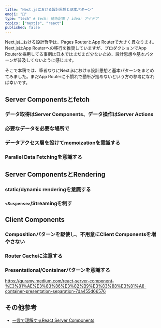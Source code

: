 ```yaml
---
title: "Next.jsにおける設計思想と基本パターン"
emoji: "📕"
type: "tech" # tech: 技術記事 / idea: アイデア
topics: ["nextjs", "react"]
published: false
---
```


Next.jsにおける設計哲学は、Pages RouterとApp Routerで大きく異なります。Next.jsはApp Routerへの移行を推奨していますが、プロダクションでApp Routerを採用してる事例は日本ではまだまだ少ないため、設計思想や基本パターンが普及してないように感じます。

そこで本稿では、筆者なりにNext.jsにおける設計思想と基本パターンをまとめてみました。まだApp Routerに不慣れで勘所が掴めないという方の参考になれば幸いです。

## Server Componentsとfetch

### データ取得はServer Components、データ操作はServer Actions

### 必要なデータを必要な場所で

### データアクセス層を設けてmemoizationを意識する

### Parallel Data Fetchingを意識する

## Server ComponentsとRendering

### static/dynamic renderingを意識する

### `<Suspense>`/Streamingを制す

## Client Components

### Compositionパターンを駆使し、不用意にClient Componentsを増やさない

### Router Cacheに注意する

### Presentational/Containerパターンを意識する

https://quramy.medium.com/react-server-component-%E3%81%AE%E3%83%86%E3%82%B9%E3%83%88%E3%81%A8-container-presentation-separation-7da455d66576

## その他参考

- [一言で理解するReact Server Components
  ](https://zenn.dev/uhyo/articles/react-server-components-multi-stage)
